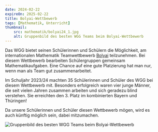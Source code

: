 ```yaml
---
date: 2024-02-22
expireOn: 2025-02-22
title: Bolyai-Wettbewerb
tags: [Mathematik, Unterricht]
thumbnail:
    src: mathematik/bolyai24_1.jpg
    alt: Gruppenbild des besten WGG Teams beim Bolyai-Wettbewerb
---
```



Das WGG bietet seinen Schülerinnen und Schülern die Möglichkeit, am internationalen Mathematik Teamwettbewerb [Bolyai]("https://www.bolyaiteam.de/") teilzunehmen. Bei diesem Wettbewerb bearbeiten Schülergruppen gemeinsam Mathematikaufgaben. Eine Chance auf eine gute Platzierung hat man nur, wenn man als Team gut zusammenarbeitet.

Im Schuljahr 2023/24 machten 35 Schülerinnen und Schüler des WGG bei diesem Wettbewerb mit. Besonders erfolgreich waren vier junge Männer, die seit vielen Jahren zusammen arbeiten und sich geradezu blind verstehen. Sie erreichten den 3. Platz im kombinierten Bayern und Thüringen!

Da unsere Schülerinnen und Schüler diesen Wettbewerb mögen, wird es auch künftig möglich sein, dabei mitzumachen.

![Gruppenbild des besten WGG Teams beim Bolyai-Wettbewerb](images/mathematik/bolyai24_1.jpg)